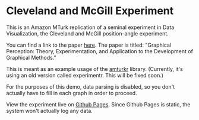 # Cleveland and McGill Experiment

This is an Amazon MTurk replication of a seminal experiment in Data Visualization, the Cleveland and McGill position-angle experiment. 

You can find a link to the paper [here](http://info.slis.indiana.edu/~katy/S637-S11/cleveland84.pdf). The paper is titled: "Graphical Perception: Theory, Experimentation, and Application to the Development of Graphical Methods."

This is meant as an example usage of the [amturkr](https://github.com/alan-luo/amturkr) library. (Currently, it's using an old version called experimentr. This will be fixed soon.)

For the purposes of this demo, data parsing is disabled, so you don't actually have to fill in each graph in order to proceed.

View the experiment live on [Github Pages](https://alan-luo.github.io/clevelandmcgillturk/). Since Github Pages is static, the system won't actually log any data.